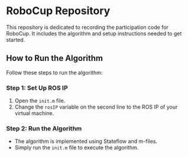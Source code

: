 # RoboCup Repository

This repository is dedicated to recording the participation code for RoboCup. It includes the algorithm and setup instructions needed to get started.

## How to Run the Algorithm

Follow these steps to run the algorithm:

### Step 1: Set Up ROS IP
1. Open the `init.m` file.
2. Change the `rosIP` variable on the second line to the ROS IP of your virtual machine.

### Step 2: Run the Algorithm
- The algorithm is implemented using Stateflow and m-files.
- Simply run the `init.m` file to execute the algorithm.
